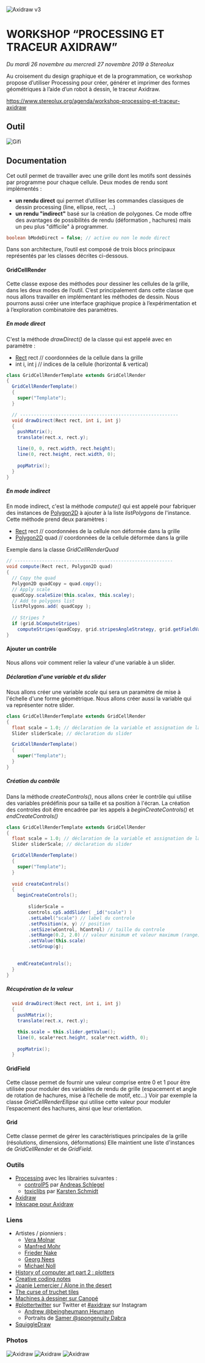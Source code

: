 ![Axidraw v3](http://v3ga.github.io/Images/Workshop_Bassens_axidraw/axidraw_v3_grid.JPG)

# WORKSHOP “PROCESSING ET TRACEUR AXIDRAW”
*Du mardi 26 novembre au mercredi 27 novembre 2019 à Stereolux*

Au croisement du design graphique et de la programmation, ce workshop propose d’utiliser Processing pour créer, générer et imprimer des formes géométriques à l’aide d’un robot à dessin, le traceur Axidraw.

https://www.stereolux.org/agenda/workshop-processing-et-traceur-axidraw


## Outil
![Gifi](https://media.giphy.com/media/VdtYtKGy5YRPPlZMpi/giphy.gif)

## Documentation
Cet outil permet de travailler avec une grille dont les motifs sont dessinés par programme pour chaque cellule. Deux modes de rendu sont implémentés :
* **un rendu direct** qui permet d’utiliser les commandes classiques de dessin processing (line, ellipse, rect, ...)
* **un rendu "indirect"** basé sur la création de polygones. Ce mode offre des avantages de possibilités de rendu (déformation , hachures)  mais un peu plus "difficile" à programmer.

```java
boolean bModeDirect = false; // active ou non le mode direct
```
Dans son architecture, l’outil est composé de trois blocs principaux représentés par les classes décrites ci-dessous.

#### GridCellRender
Cette classe expose des méthodes pour dessiner les cellules de la grille, dans les deux modes de l’outil.
C’est principalement dans cette classe que nous allons travailler en implémentant les méthodes de dessin.
Nous pourrons aussi créer une interface graphique propice à l’expérimentation et à l’exploration combinatoire des paramètres.
##### En mode direct
C'est la méthode *drawDirect()* de la classe qui est appelé avec en paramètre : 
* [Rect](http://toxiclibs.org/docs/core/toxi/geom/Rect.html) rect //  coordonnées de la cellule dans la grille
* int i, int j // indices de la cellule (horizontal & vertical)

```java
class GridCellRenderTemplate extends GridCellRender 
{
  GridCellRenderTemplate()
  {
    super("Template");
  }

  // ----------------------------------------------------------
  void drawDirect(Rect rect, int i, int j)
  {
    pushMatrix();
    translate(rect.x, rect.y);

    line(0, 0, rect.width, rect.height);
    line(0, rect.height, rect.width, 0);
    
    popMatrix();
  }
}
```


##### En mode indirect
En mode indirect, c'est la méthode *compute()* qui est appelé pour fabriquer des instances de [Polygon2D](htPolygon2D/toxiclibs.org/docs/core/toxi/geom/Polygon2D.html) à ajouter à la liste *listPolygons* de l'instance.
Cette méthode prend deux paramètres : 
* [Rect](http://toxiclibs.org/docs/core/toxi/geom/Rect.html) rect //  coordonnées de la cellule non déformée dans la grille
* [Polygon2D](http://toxiclibs.org/docs/core/toxi/geom/Polygon2D.html) quad //  coordonnées de la cellule déformée dans la grille

Exemple dans la classe *GridCellRenderQuad*

```java
// ----------------------------------------------------------
void compute(Rect rect, Polygon2D quad)
{
  // Copy the quad
  Polygon2D quadCopy = quad.copy(); 
  // Apply scale
  quadCopy.scaleSize(this.scalex, this.scaley);
  // Add to polygons list
  listPolygons.add( quadCopy );
  
  // Stripes ? 
  if (grid.bComputeStripes)
    computeStripes(quadCopy, grid.stripesAngleStrategy, grid.getFieldValue( quadCopy.getCentroid() ) );
}
```

#### Ajouter un contrôle
Nous allons voir comment relier la valeur d'une variable à un slider.

##### Déclaration d'une variable et du slider 
Nous allons créer une variable *scale* qui sera un paramètre de mise à l'échelle d'une forme géométrique. Nous allons créer aussi la variable qui va représenter notre slider.

```java
class GridCellRenderTemplate extends GridCellRender 
{
  float scale = 1.0; // déclaration de la variable et assignation de la valeur 1.0
  Slider sliderScale; // déclaration du slider

  GridCellRenderTemplate()
  {
    super("Template");
  }
}
```

##### Création du contrôle
Dans la méthode *createControls()*, nous allons créer le contrôle qui utilise des variables prédéfinis pour sa taille et sa position à l'écran. La création des controles doit être encadrée par les appels à *beginCreateControls()* et *endCreateControls()*

```java
class GridCellRenderTemplate extends GridCellRender 
{
  float scale = 1.0; // déclaration de la variable et assignation de la valeur 1.0
  Slider sliderScale; // déclaration du slider

  GridCellRenderTemplate()
  {
    super("Template");
  }
  
  void createControls()
  {
    beginCreateControls();
    
        sliderScale = 
        controls.cp5.addSlider( _id("scale") )
        .setLabel("scale") // label du controle
        .setPosition(x, y) // position 
        .setSize(wControl, hControl) // taille du controle 
        .setRange(0.2, 2.0) // valeur minimum et valeur maximum (range) 
        .setValue(this.scale)
        .setGroup(g);
    
    
    endCreateControls();
  }
}
```

##### Récupération de la valeur
```java
  void drawDirect(Rect rect, int i, int j)
  {
    pushMatrix();
    translate(rect.x, rect.y);

    this.scale = this.slider.getValue(); 
    line(0, scale*rect.height, scale*rect.width, 0);
    
    popMatrix();
  }
````




#### GridField
Cette classe permet de fournir une valeur comprise entre 0 et 1 pour être utilisée pour moduler des variables de rendu de grille (espacement et angle de rotation de hachures, mise à l’échelle de motif, etc...)
Voir par exemple la classe *GridCellRenderEllipse* qui utilise cette valeur pour moduler l’espacement des hachures, ainsi que leur orientation.

#### Grid
Cette classe permet de gérer les caractéristiques principales de la grille (résolutions, dimensions, déformations)
Elle maintient une liste d'instances de *GridCellRender* et de *GridField*.

### Outils
* [Processing](www.processing.org) avec les librairies suivantes :
  * [controlP5](http://www.sojamo.de/libraries/controlP5/) par [Andreas Schlegel](http://www.sojamo.de/) 
  * [toxiclibs](http://toxiclibs.org/) par [Karsten Schmidt](http://postspectacular.com/)
* [Axidraw](www.axidraw.com)
* [Inkscape pour Axidraw](https://wiki.evilmadscientist.com/Axidraw_Software_Installation)


### Liens
* Artistes / pionniers : 
  * [Vera Molnar](https://vimeo.com/372579247)
  * [Manfred Mohr](https://www.emohr.com/)
  * [Frieder Nake](http://dada.compart-bremen.de/item/agent/68)
  * [Georg Nees](http://dada.compart-bremen.de/item/exhibition/164)
  * [Michael Noll](http://dada.compart-bremen.de/item/agent/16)
* [History of computer art part 2 : plotters](https://piratefsh.github.io/2019/01/07/computer-art-history-part-2.html)
* [Creative coding notes](https://github.com/cacheflowe/creative-coding-notes)
* [Joanie Lemercier / Alone in the desert](https://www.youtube.com/watch?v=p_wbldFTOeA)
* [The curse of truchet tiles](https://arearugscarpet.blogspot.com/2014/04/the-curse-of-truchets-tiles.html)
* [Machines à dessiner sur Canopé](https://www.reseau-canope.fr/machines-a-dessiner)
* [#plottertwitter](https://twitter.com/hashtag/Plottertwitter) sur Twitter et [#axidraw](https://www.instagram.com/explore/tags/axidraw/) sur Instagram 
  * [Andrew @beingheumann Heumann](https://www.instagram.com/beingheumann/)
  * Portraits de [Samer @spongenuity Dabra](https://www.instagram.com/spongenuity/)
* [SquiggleDraw](https://github.com/gwygonik/SquiggleDraw)

### Photos
![Axidraw](images/191127_Stereolux_two_axidraws_priting.JPG)
![Axidraw](images/191127_Stereolux_axidraw_restitution_01.JPG)
![Axidraw](images/191127_Stereolux_axidraw_restitution_02.JPG)

